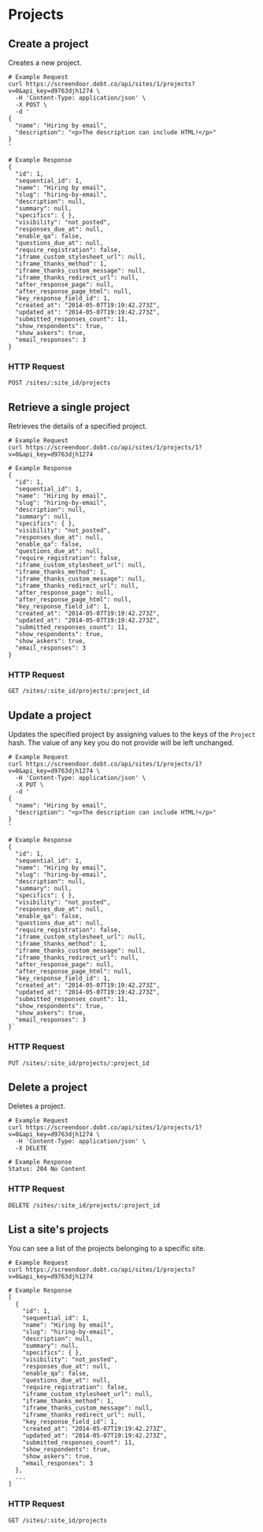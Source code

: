 # Projects

## Create a project

Creates a new project.

```shell
# Example Request
curl https://screendoor.dobt.co/api/sites/1/projects?v=0&api_key=d9763djh1274 \
  -H 'Content-Type: application/json' \
  -X POST \
  -d '
{
  "name": "Hiring by email",
  "description": "<p>The description can include HTML!</p>"
}
'

# Example Response
{
  "id": 1,
  "sequential_id": 1,
  "name": "Hiring by email",
  "slug": "hiring-by-email",
  "description": null,
  "summary": null,
  "specifics": { },
  "visibility": "not_posted",
  "responses_due_at": null,
  "enable_qa": false,
  "questions_due_at": null,
  "require_registration": false,
  "iframe_custom_stylesheet_url": null,
  "iframe_thanks_method": 1,
  "iframe_thanks_custom_message": null,
  "iframe_thanks_redirect_url": null,
  "after_response_page": null,
  "after_response_page_html": null,
  "key_response_field_id": 1,
  "created_at": "2014-05-07T19:19:42.273Z",
  "updated_at": "2014-05-07T19:19:42.273Z",
  "submitted_responses_count": 11,
  "show_respondents": true,
  "show_askers": true,
  "email_responses": 3
}
```

### HTTP Request

`POST /sites/:site_id/projects`

## Retrieve a single project

Retrieves the details of a specified project.

```shell
# Example Request
curl https://screendoor.dobt.co/api/sites/1/projects/1?v=0&api_key=d9763djh1274

# Example Response
{
  "id": 1,
  "sequential_id": 1,
  "name": "Hiring by email",
  "slug": "hiring-by-email",
  "description": null,
  "summary": null,
  "specifics": { },
  "visibility": "not_posted",
  "responses_due_at": null,
  "enable_qa": false,
  "questions_due_at": null,
  "require_registration": false,
  "iframe_custom_stylesheet_url": null,
  "iframe_thanks_method": 1,
  "iframe_thanks_custom_message": null,
  "iframe_thanks_redirect_url": null,
  "after_response_page": null,
  "after_response_page_html": null,
  "key_response_field_id": 1,
  "created_at": "2014-05-07T19:19:42.273Z",
  "updated_at": "2014-05-07T19:19:42.273Z",
  "submitted_responses_count": 11,
  "show_respondents": true,
  "show_askers": true,
  "email_responses": 3
}
```

### HTTP Request
`GET /sites/:site_id/projects/:project_id`

## Update a project

Updates the specified project by assigning values to the keys of the `Project` hash. The value of any key you do not provide will be left unchanged.

```shell
# Example Request
curl https://screendoor.dobt.co/api/sites/1/projects/1?v=0&api_key=d9763djh1274 \
  -H 'Content-Type: application/json' \
  -X PUT \
  -d '
{
  "name": "Hiring by email",
  "description": "<p>The description can include HTML!</p>"
}
'

# Example Response
{
  "id": 1,
  "sequential_id": 1,
  "name": "Hiring by email",
  "slug": "hiring-by-email",
  "description": null,
  "summary": null,
  "specifics": { },
  "visibility": "not_posted",
  "responses_due_at": null,
  "enable_qa": false,
  "questions_due_at": null,
  "require_registration": false,
  "iframe_custom_stylesheet_url": null,
  "iframe_thanks_method": 1,
  "iframe_thanks_custom_message": null,
  "iframe_thanks_redirect_url": null,
  "after_response_page": null,
  "after_response_page_html": null,
  "key_response_field_id": 1,
  "created_at": "2014-05-07T19:19:42.273Z",
  "updated_at": "2014-05-07T19:19:42.273Z",
  "submitted_responses_count": 11,
  "show_respondents": true,
  "show_askers": true,
  "email_responses": 3
}`
```

### HTTP Request

`PUT /sites/:site_id/projects/:project_id`

## Delete a project

Deletes a project.

```shell
# Example Request
curl https://screendoor.dobt.co/api/sites/1/projects/1?v=0&api_key=d9763djh1274 \
  -H 'Content-Type: application/json' \
  -X DELETE

# Example Response
Status: 204 No Content
```

### HTTP Request

`DELETE /sites/:site_id/projects/:project_id`

## List a site's projects

You can see a list of the projects belonging to a specific site.

```shell
# Example Request
curl https://screendoor.dobt.co/api/sites/1/projects?v=0&api_key=d9763djh1274

# Example Response
[
  {
    "id": 1,
    "sequential_id": 1,
    "name": "Hiring by email",
    "slug": "hiring-by-email",
    "description": null,
    "summary": null,
    "specifics": { },
    "visibility": "not_posted",
    "responses_due_at": null,
    "enable_qa": false,
    "questions_due_at": null,
    "require_registration": false,
    "iframe_custom_stylesheet_url": null,
    "iframe_thanks_method": 1,
    "iframe_thanks_custom_message": null,
    "iframe_thanks_redirect_url": null,
    "key_response_field_id": 1,
    "created_at": "2014-05-07T19:19:42.273Z",
    "updated_at": "2014-05-07T19:19:42.273Z",
    "submitted_responses_count": 11,
    "show_respondents": true,
    "show_askers": true,
    "email_responses": 3
  },
  ...
]
```

### HTTP Request
`GET /sites/:site_id/projects`


